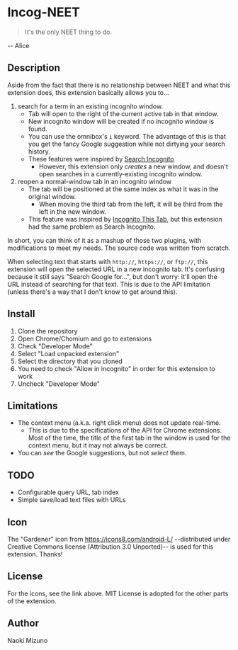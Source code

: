 # Incog-NEET

> It's the only NEET thing to do.

-- Alice

## Description
Aside from the fact that there is no relationship between NEET and what this
extension does, this extension basically allows you to...

1. search for a term in an existing incognito window.
    * Tab will open to the right of the current active tab in that window.
    * New incognito window will be created if no incognito window is found.
    * You can use the omnibox's `i` keyword. The advantage of this is that you
      get the fancy Google suggestion while not dirtying your search history.
    * These features were inspired by [Search Incognito][1]
        - However, this extension only _creates_ a new window, and doesn't
          open searches in a currently-existing incognito window.
2. reopen a normal-window tab in an incognito window
    * The tab will be positioned at the same index as what it was in the
      original window.
        - When moving the third tab from the left, it will be third from the
          left in the new window.
    * This feature was inspired by [Incognito This Tab][2], but this extension
      had the same problem as Search Incognito.

In short, you can think of it as a mashup of those two plugins, with
modifications to meet my needs. The source code was written from scratch.

When selecting text that starts with `http://`, `https://`, or `ftp://`, this
extension will open the selected URL in a new incognito tab. It's confusing
because it still says "Search Google for...", but don't worry: it'll open the
URL instead of searching for that text. This is due to the API limitation
(unless there's a way that I don't know to get around this).

## Install
1. Clone the repository
2. Open Chrome/Chomium and go to extensions
3. Check "Developer Mode"
4. Select "Load unpacked extension"
5. Select the directory that you cloned
6. You need to check "Allow in incognito" in order for this extension to work
7. Uncheck "Developer Mode"

## Limitations
* The context menu (a.k.a. right click menu) does not update real-time.
    - This is due to the specifications of the API for Chrome extensions. Most
      of the time, the title of the first tab in the window is used for the
      context menu, but it may not always be correct.
* You can _see_ the Google suggestions, but not _select_ them.

## TODO
* Configurable query URL, tab index
* Simple save/load text files with URLs

## Icon
The "Gardener" icon from https://icons8.com/android-L/ --distributed under
Creative Commons license (Attribution 3.0 Unported)-- is used for this
extension. Thanks!

## License
For the icons, see the link above. MIT License is adopted for the other parts
of the extension.

## Author
Naoki Mizuno

[1]: http://searchincognito.blogspot.com/
[2]: http://browsernative.com/extensions/
